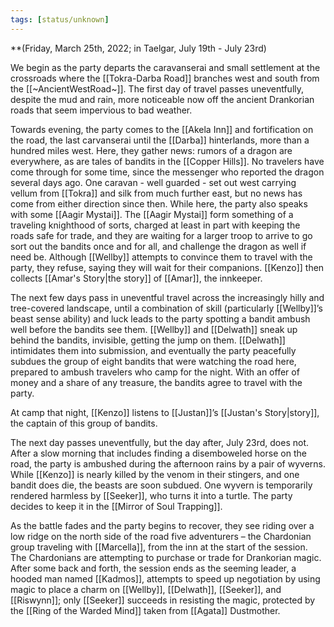 ```yaml
---
tags: [status/unknown]
---
```


**(Friday, March 25th, 2022; in Taelgar, July 19th - July 23rd)

We begin as the party departs the caravanserai and small settlement at the crossroads where the [[Tokra-Darba Road]] branches west and south from the [[~AncientWestRoad~]]. The first day of travel passes uneventfully, despite the mud and rain, more noticeable now off the ancient Drankorian roads that seem impervious to bad weather.

Towards evening, the party comes to the [[Akela Inn]] and fortification on the road, the last carvanserai until the [[Darba]] hinterlands, more than a hundred miles west. Here, they gather news: rumors of a dragon are everywhere, as are tales of bandits in the [[Copper Hills]]. No travelers have come through for some time, since the messenger who reported the dragon several days ago. One caravan - well guarded - set out west carrying vellum from [[Tokra]] and silk from much further east, but no news has come from either direction since then. While here, the party also speaks with some [[Aagir Mystai]]. The [[Aagir Mystai]] form something of a traveling knighthood of sorts, charged at least in part with keeping the roads safe for trade, and they are waiting for a larger troop to arrive to go sort out the bandits once and for all, and challenge the dragon as well if need be. Although [[Wellby]] attempts to convince them to travel with the party, they refuse, saying they will wait for their companions. [[Kenzo]] then collects [[Amar's Story|the story]] of [[Amar]], the innkeeper. 

The next few days pass in uneventful travel across the increasingly hilly and tree-covered landscape, until a combination of skill (particularly [[Wellby]]’s beast sense ability) and luck leads to the party spotting a bandit ambush well before the bandits see them. [[Wellby]] and [[Delwath]] sneak up behind the bandits, invisible, getting the jump on them. [[Delwath]] intimidates them into submission, and eventually the party peacefully subdues the group of eight bandits that were watching the road here, prepared to ambush travelers who camp for the night. With an offer of money and a share of any treasure, the bandits agree to travel with the party.

At camp that night, [[Kenzo]] listens to [[Justan]]’s [[Justan's Story|story]], the captain of this group of bandits. 

The next day passes uneventfully, but the day after, July 23rd, does not. After a slow morning that includes finding a disemboweled horse on the road, the party is ambushed during the afternoon rains by a pair of wyverns. While [[Kenzo]] is nearly killed by the venom in their stingers, and one bandit does die, the beasts are soon subdued. One wyvern is temporarily rendered harmless by [[Seeker]], who turns it into a turtle. The party decides to keep it in the [[Mirror of Soul Trapping]]. 

As the battle fades and the party begins to recover, they see riding over a low ridge on the north side of the road five adventurers – the Chardonian group traveling with [[Marcella]], from the inn at the start of the session. The Chardonians are attempting to purchase or trade for Drankorian magic. After some back and forth, the session ends as the seeming leader, a hooded man named [[Kadmos]], attempts to speed up negotiation by using magic to place a charm on [[Wellby]], [[Delwath]], [[Seeker]], and [[Riswynn]]; only [[Seeker]] succeeds in resisting the magic, protected by the [[Ring of the Warded Mind]] taken from [[Agata]] Dustmother.